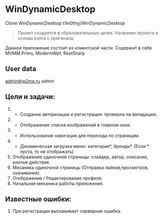 # WinDynamicDesktop

Clone WinDynamicDesktop t1m0thyj/WinDynamicDesktop

> Проект создается в образовательных целях. Название проекта и основа взята с оригинала.

Данное приложение состоит из клиентской части. Содержит в себе MVMM.Prims, ModermWpf, RestSharp

## User data
admin@w2me.ru   admin

## Цели и задачи:
1. + Создание авторизации и регистрации: проверка на валидацию.
2. + Отображение списка изображений в главном окне.
3. + Использование навигации для перехода по страницам.
4. + Динамическая загрузка меню: категории*, бренды*. (Если * пуста, то не отображать)
5. Отображение одиночной страницы: слайдер, автор, описание, кнопки действия.
5. Механика одиночной страницы (Отправка лайков,просмотров, скачивание).
6. Отображение / Редактирование профиля.
7. Начальная механика работы приложения.

## Известные ошибки:
1. При регистрации выскакивает серверная ошибка.
